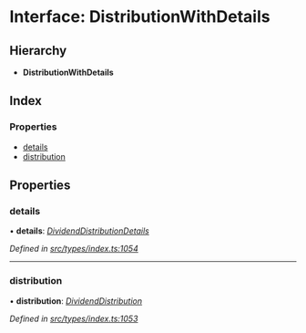 # Interface: DistributionWithDetails

## Hierarchy

* **DistributionWithDetails**

## Index

### Properties

* [details](distributionwithdetails.md#details)
* [distribution](distributionwithdetails.md#distribution)

## Properties

###  details

• **details**: *[DividendDistributionDetails](dividenddistributiondetails.md)*

*Defined in [src/types/index.ts:1054](https://github.com/PolymathNetwork/polymesh-sdk/blob/bf2b7a12/src/types/index.ts#L1054)*

___

###  distribution

• **distribution**: *[DividendDistribution](../classes/dividenddistribution.md)*

*Defined in [src/types/index.ts:1053](https://github.com/PolymathNetwork/polymesh-sdk/blob/bf2b7a12/src/types/index.ts#L1053)*
